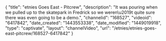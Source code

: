 {
    "title": "etnies Goes East - Pitcrew",
    "description": "It was pouring when we pulled up to the skatepark in Fredrick so we weren\u2019t quite sure there was even going to be a demo.",
    "channelid": "168527",
    "videoid": "6417842",
    "date_created": "1443553338",
    "date_modified": "1449019918",
    "type": "captivate",
    "layout": "channelVideo",
    "url": "\/etnies\/etnies-goes-east-pitcrew\/168527-6417842"
}